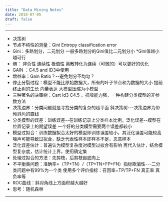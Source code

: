 ```yaml
---
title: "Data Mining Notes"
date: 2018-07-05
draft: false
---
```


---
- 决策树
- 节点不纯性的测量：Gini Entropy classification error
- Gini：多路划分，二元划分 一般多路划分的Gini值比二元划分小   *Gini值越小越可行
- 熵：  非负性 连续性 极值性    离散转化为连续（可微的）可以更好的优化
- GAIN ：C4.5 and ID3中使用
- 增益率：Gain Ratio？--避免划分不均匀？
- 停止分裂过程：模型不能比原始数据大，所有的叶子节点和为数据的大小  提前终止树的生长 向量表达   大模型压缩为小模型
- 三种著名的决策树：Cart  Id3  C4.5   ，抗噪能力强，一种构建分类模型的非参数方法
- 决策边界：分类问题就是寻找分类的复杂的超平面  斜决策树---决策边界为带倾斜角的直线  
- 分类模型的误差：训练误差--在训练记录上分类样本比例，泛化误差--模型在位置记录上的期望误差   一个好的分类模型需要两个误差都较小
- 模型过拟合：训练数据拟合太好的模型即训练误差较小，其泛化误差可能较高   噪声可能导致过拟合，缺乏代表性样本即样本不足，恶意样本
- 泛化误差估计：普遍认为模型复杂度对模型过拟合有影响   再代入估计，结合模型复杂度，估计统计上界，使用确定集
- 处理过拟合的方法：先剪枝，后剪枝自底向上
- 不平衡类问题：准确率=（TP+TN）/（TP+TN+FP+FN）指标欺骗性---二分类问题中有99%为一个类  使用多个评价指标：召回率=TP/TP+FN 真正率 真负率等
- ROC曲线：斜对角线上方面积越大越好
- 思考：随机森林
---